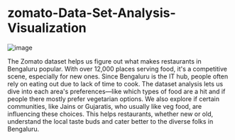 # zomato-Data-Set-Analysis-Visualization

![image](https://github.com/krantikumar2705/zomato-Data-Set-Analysis-Visualization/assets/147247839/4b8c4ed5-110b-4686-951c-8255a9f2dc05)

The Zomato dataset helps us figure out what makes restaurants in Bengaluru popular. With over 12,000 places serving food, it's a competitive scene, especially for new ones. Since Bengaluru is the IT hub, people often rely on eating out due to lack of time to cook. The dataset analysis lets us dive into each area's preferences—like which types of food are a hit and if people there mostly prefer vegetarian options. We also explore if certain communities, like Jains or Gujaratis, who usually like veg food, are influencing these choices. This helps restaurants, whether new or old, understand the local taste buds and cater better to the diverse folks in Bengaluru.
